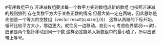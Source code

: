 #有序数组平方
非递减数组要求每一个数平方完的数组成新的数组
也按照非递减的规则排列
存在负数平方大于某些正数的情况
但最大值一定在两端，因此思路是先创造一个等大的空数组（vector<int> result(q.size(),0)）
这样从两端的下标开始，循环比较平方大小，哪边更大，就往另一边移动，直到i<=j
考虑临界情况i==j时，应该是两个指针移动到同一个数
这样必定能填入新数组中的最小值了，所以应该带上等号。